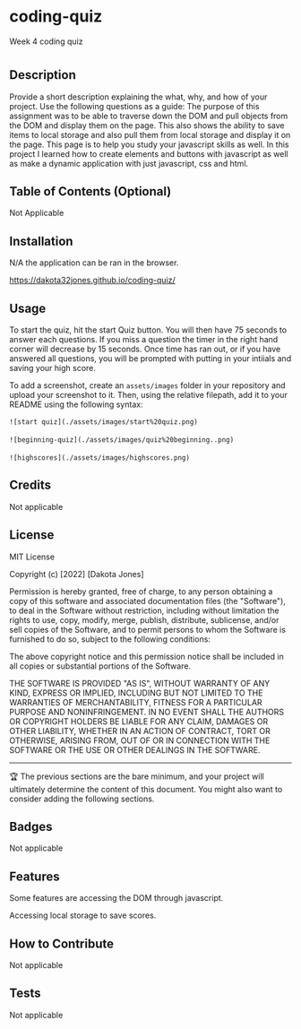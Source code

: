 # coding-quiz

Week 4 coding quiz

# <Coding Quiz>

## Description

Provide a short description explaining the what, why, and how of your project. Use the following questions as a guide:
The purpose of this assignment was to be able to traverse down the DOM and pull objects from the DOM and display them on the page. This also shows the ability to save items to local storage and also pull them from local storage and display it on the page. This page is to help you study your javascript skills as well. In this project I learned how to create elements and buttons with javascript as well as make a dynamic application with just javascript, css and html.

## Table of Contents (Optional)

Not Applicable

## Installation

N/A the application can be ran in the browser.

https://dakota32jones.github.io/coding-quiz/

## Usage

To start the quiz, hit the start Quiz button. You will then have 75 seconds to answer each questions. If you miss a question the timer in the right hand corner will decrease by 15 seconds. Once time has ran out, or if you have answered all questions, you will be prompted with putting in your intiials and saving your high score.

To add a screenshot, create an `assets/images` folder in your repository and upload your screenshot to it. Then, using the relative filepath, add it to your README using the following syntax:

    ![start quiz](./assets/images/start%20quiz.png)

    ![beginning-quiz](./assets/images/quiz%20beginning..png)

    ![highscores](./assets/images/highscores.png)

## Credits

Not applicable

## License

MIT License

Copyright (c) [2022] [Dakota Jones]

Permission is hereby granted, free of charge, to any person obtaining a copy
of this software and associated documentation files (the "Software"), to deal
in the Software without restriction, including without limitation the rights
to use, copy, modify, merge, publish, distribute, sublicense, and/or sell
copies of the Software, and to permit persons to whom the Software is
furnished to do so, subject to the following conditions:

The above copyright notice and this permission notice shall be included in all
copies or substantial portions of the Software.

THE SOFTWARE IS PROVIDED "AS IS", WITHOUT WARRANTY OF ANY KIND, EXPRESS OR
IMPLIED, INCLUDING BUT NOT LIMITED TO THE WARRANTIES OF MERCHANTABILITY,
FITNESS FOR A PARTICULAR PURPOSE AND NONINFRINGEMENT. IN NO EVENT SHALL THE
AUTHORS OR COPYRIGHT HOLDERS BE LIABLE FOR ANY CLAIM, DAMAGES OR OTHER
LIABILITY, WHETHER IN AN ACTION OF CONTRACT, TORT OR OTHERWISE, ARISING FROM,
OUT OF OR IN CONNECTION WITH THE SOFTWARE OR THE USE OR OTHER DEALINGS IN THE
SOFTWARE.

---

🏆 The previous sections are the bare minimum, and your project will ultimately determine the content of this document. You might also want to consider adding the following sections.

## Badges

Not applicable

## Features

Some features are accessing the DOM through javascript.

Accessing local storage to save scores.

## How to Contribute

Not applicable

## Tests

Not applicable
